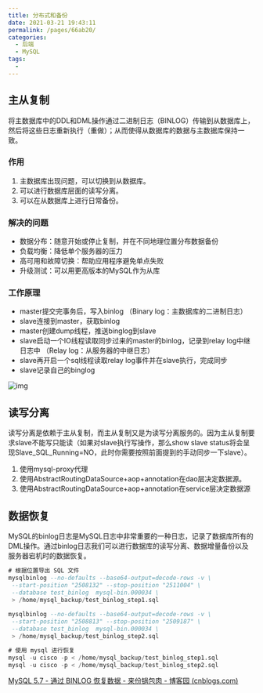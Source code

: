 ```yaml
---
title: 分布式和备份
date: 2021-03-21 19:43:11
permalink: /pages/66ab20/
categories:
  - 后端
  - MySQL
tags:
  - 
---
```

## 主从复制

将主数据库中的DDL和DML操作通过二进制日志（BINLOG）传输到从数据库上，然后将这些日志重新执行（重做）；从而使得从数据库的数据与主数据库保持一致。

### 作用

1. 主数据库出现问题，可以切换到从数据库。
2. 可以进行数据库层面的读写分离。
3. 可以在从数据库上进行日常备份。

### 解决的问题

- 数据分布：随意开始或停止复制，并在不同地理位置分布数据备份
- 负载均衡：降低单个服务器的压力
- 高可用和故障切换：帮助应用程序避免单点失败
- 升级测试：可以用更高版本的MySQL作为从库

### 工作原理

- master提交完事务后，写入binlog （Binary log：主数据库的二进制日志）
- slave连接到master，获取binlog
- master创建dump线程，推送binglog到slave
- slave启动一个IO线程读取同步过来的master的binlog，记录到relay log中继日志中 （Relay log：从服务器的中继日志）
- slave再开启一个sql线程读取relay log事件并在slave执行，完成同步
- slave记录自己的binglog

![img](https://img.xiaoyou66.com/2021/03/30/eab9f8d3188aa.jpg)

## 读写分离

读写分离是依赖于主从复制，而主从复制又是为读写分离服务的。因为主从复制要求slave不能写只能读（如果对slave执行写操作，那么show slave status将会呈现Slave_SQL_Running=NO，此时你需要按照前面提到的手动同步一下slave）。

1. 使用mysql-proxy代理
2. 使用AbstractRoutingDataSource+aop+annotation在dao层决定数据源。
3. 使用AbstractRoutingDataSource+aop+annotation在service层决定数据源



## 数据恢复

MySQL的binlog日志是MySQL日志中非常重要的一种日志，记录了数据库所有的DML操作。通过binlog日志我们可以进行数据库的读写分离、数据增量备份以及服务器宕机时的数据恢复。

```sql
# 根据位置导出 SQL 文件
mysqlbinlog --no-defaults --base64-output=decode-rows -v \
 --start-position "2508132" --stop-position "2511004" \
 --database test_binlog  mysql-bin.000034 \
 > /home/mysql_backup/test_binlog_step1.sql
 
mysqlbinlog --no-defaults --base64-output=decode-rows -v \
 --start-position "2508813" --stop-position "2509187" \
 --database test_binlog  mysql-bin.000034 \
 > /home/mysql_backup/test_binlog_step2.sql

# 使用 mysql 进行恢复
mysql -u cisco -p < /home/mysql_backup/test_binlog_step1.sql
mysql -u cisco -p < /home/mysql_backup/test_binlog_step2.sql
```

[MySQL 5.7 - 通过 BINLOG 恢复数据 - 来份锅包肉 - 博客园 (cnblogs.com)](https://www.cnblogs.com/michael9/p/11923483.html)

